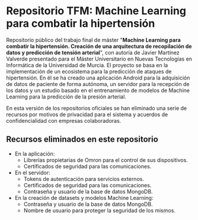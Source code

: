 # Repositorio TFM: Machine Learning para combatir la hipertensión

Repositorio público del trabajo final de máster "**Machine Learning para combatir la hipertensión. Creación de una arquitectura de recopilación de datos y predicción de tensión arterial**", con autoría de Javier Martínez Valverde presentado para el Máster Universitario en Nuevas Tecnologías en Informática de la Universidad de Murcia. El proyecto se basa en la implementación de un ecosistema para la predicción de ataques de hipertensión. En él se ha creado una aplicación Android para la adquisición de datos de paciente de forma autónoma, un servidor para la recepción de los datos y un estudio basado en el entrenamiento de modelos de Machine Learning para la predicción de la presión arterial.

En esta versión de los repositorios oficiales se han eliminado una serie de recursos por motivos de privacidad para el sistema y acuerdos de confidencialidad con empresas colaboradoras.

## Recursos eliminados en este repositorio

- En la aplicación:
  - Librerías propietarias de Omron para el control de sus dispositivos.
  - Certificados de seguridad para las comunicaciones.
- En el servidor:
  - Tokens de autenticación para servicios externos.
  - Certificados de seguridad para las comunicaciones.
  - Contraseña y usuario de la base de datos MongoDB.
- En la creación de datasets y modelos Machine Learning:
  - Contraseña y usuario de la base de datos MongoDB.
  - Nombre de usuario para proteger la seguridad de los mismos.
